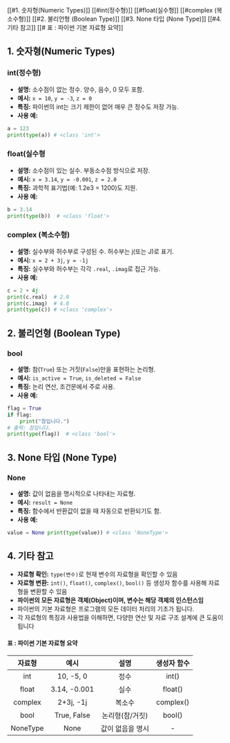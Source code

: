 [[#1. 숫자형(Numeric Types)]]
[[#int(정수형)]]
[[#float(실수형]]
[[#complex (복소수형)]]
[[#2. 불리언형 (Boolean Type)]]
[[#3. None 타입 (None Type)]]
[[#4. 기타 참고]]
[[# 표 : 파이썬 기본 자료형 요약]]
## 1. 숫자형(Numeric Types)
### int(정수형) 
- **설명:** 소수점이 없는 정수. 양수, 음수, 0 모두 포함.
- **예시:** `x = 10`, `y = -3`, `z = 0`
- **특징:** 파이썬의 int는 크기 제한이 없어 매우 큰 정수도 저장 가능.
- **사용 예:**
``` python
a = 123
print(type(a)) # <class 'int'>
```
### float(실수형
- **설명:** 소수점이 있는 실수. 부동소수점 방식으로 저장.
- **예시:** `x = 3.14`, `y = -0.001`, `z = 2.0`
- **특징:** 과학적 표기법(예: 1.2e3 = 1200)도 지원.
- **사용 예:**
``` python
b = 3.14
print(type(b))  # <class 'float'>
```
### complex (복소수형)
- **설명:** 실수부와 허수부로 구성된 수. 허수부는 j(또는 J)로 표기.
- **예시:** `x = 2 + 3j`, `y = -1j`
- **특징:** 실수부와 허수부는 각각 `.real`, `.imag`로 접근 가능.
- **사용 예:**
```python
c = 2 + 4j
print(c.real)  # 2.0
print(c.imag)  # 4.0
print(type(c)) # <class 'complex'>
```
## 2. 불리언형 (Boolean Type)
### bool
- **설명:** 참(`True`) 또는 거짓(`False`)만을 표현하는 논리형.
- **예시:** `is_active = True`, `is_deleted = False`
- **특징:** 논리 연산, 조건문에서 주로 사용.
- **사용 예:**
```python
flag = True
if flag:
    print("참입니다.")
# 출력: 참입니다.
print(type(flag))  # <class 'bool'>
```
## 3. None 타입 (None Type)

### None
- **설명:** 값이 없음을 명시적으로 나타내는 자료형.
- **예시:** `result = None`
- **특징:** 함수에서 반환값이 없을 때 자동으로 반환되기도 함.
- **사용 예:**
```python
value = None print(type(value)) # <class 'NoneType'>
```
## 4. 기타 참고
- **자료형 확인:** `type(변수)`로 현재 변수의 자료형을 확인할 수 있음
- **자료형 변환:** `int()`, `float()`, `complex()`, `bool()` 등 생성자 함수를 사용해 자료형을 변환할 수 있음
- **파이썬의 모든 자료형은 객체(Object)이며, 변수는 해당 객체의 인스턴스임**
- 파이썬의 기본 자료형은 프로그램의 모든 데이터 처리의 기초가 됩니다. 
- 각 자료형의 특징과 사용법을 이해하면, 다양한 연산 및 자료 구조 설계에 큰 도움이 됩니다
#### 표 : 파이썬 기본 자료형 요약
|   자료형    |      예시      |    설명     |  생성자 함수   |
| :------: | :----------: | :-------: | :-------: |
|   int    |  10, -5, 0   |    정수     |   int()   |
|  float   | 3.14, -0.001 |    실수     |  float()  |
| complex  |  2+3j, -1j   |    복소수    | complex() |
|   bool   | True, False  | 논리형(참/거짓) |  bool()   |
| NoneType |     None     | 값이 없음을 명시 |     -     |
